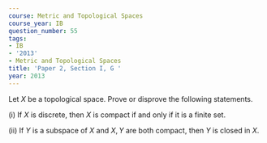 ```yaml
---
course: Metric and Topological Spaces
course_year: IB
question_number: 55
tags:
- IB
- '2013'
- Metric and Topological Spaces
title: 'Paper 2, Section I, G '
year: 2013
---
```




Let $X$ be a topological space. Prove or disprove the following statements.

(i) If $X$ is discrete, then $X$ is compact if and only if it is a finite set.

(ii) If $Y$ is a subspace of $X$ and $X, Y$ are both compact, then $Y$ is closed in $X$.